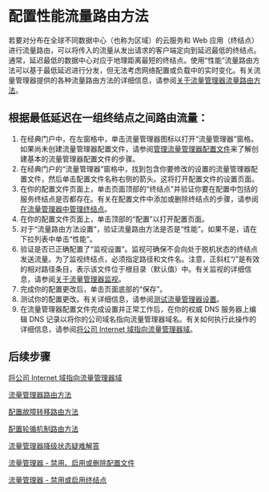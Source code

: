 <properties 
   pageTitle="配置性能流量路由方法 | Azure"
   description="本文将帮助你在流量管理器中配置性能流量路由方法"
   services="traffic-manager"
   documentationCenter=""
   authors="joaoma"
   manager="carmonm"
   editor="tysonn" />
<tags
	ms.service="traffic-manager"
   ms.date="03/17/2016"
	wacn.date="04/26/2016"/>

# 配置性能流量路由方法

若要对分布在全球不同数据中心（也称为区域）的云服务和 Web 应用（终结点）进行流量路由，可以将传入的流量从发出请求的客户端定向到延迟最低的终结点。通常，延迟最低的数据中心对应于地理距离最短的终结点。使用“性能”流量路由方法可以基于最低延迟进行分发，但无法考虑网络配置或负载中的实时变化。有关流量管理器提供的各种流量路由方法的详细信息，请参阅[关于流量管理器流量路由方法](/documentation/articles/traffic-manager-routing-methods)。

## 根据最低延迟在一组终结点之间路由流量：

1. 在经典门户中，在左窗格中，单击流量管理器图标以打开“流量管理器”窗格。如果尚未创建流量管理器配置文件，请参阅[管理流量管理器配置文件](/documentation/articles/traffic-manager-manage-profiles)来了解创建基本的流量管理器配置文件的步骤。
2. 在经典门户的“流量管理器”窗格中，找到包含你要修改的设置的流量管理器配置文件，然后单击配置文件名称右侧的箭头。这将打开配置文件的设置页面。
3. 在你的配置文件页面上，单击页面顶部的“终结点”并验证你要在配置中包括的服务终结点是否都存在。有关在配置文件中添加或删除终结点的步骤，请参阅[在流量管理器中管理终结点](/documentation/articles/traffic-manager-endpoints)。
4. 在你的配置文件页面上，单击顶部的“配置”以打开配置页面。
5. 对于“流量路由方法设置”，验证流量路由方法是否是“性能”。如果不是，请在下拉列表中单击“性能”。
6. 验证是否已正确配置了“监视设置”。监视可确保不会向处于脱机状态的终结点发送流量。为了监视终结点，必须指定路径和文件名。注意，正斜杠“/”是有效的相对路径条目，表示该文件位于根目录（默认值）中。有关监视的详细信息，请参阅[关于流量管理器监视](/documentation/articles/traffic-manager-monitoring)。
7. 完成你的配置更改后，单击页面底部的“保存”。
8. 测试你的配置更改。有关详细信息，请参阅[测试流量管理器设置](/documentation/articles/traffic-manager-testing-settings)。
9. 在流量管理器配置文件完成设置并正常工作后，在你的权威 DNS 服务器上编辑 DNS 记录以将你的公司域名指向流量管理器域名。有关如何执行此操作的详细信息，请参阅[将公司 Internet 域指向流量管理器域](/documentation/articles/traffic-manager-point-internet-domain)。

## 后续步骤


[将公司 Internet 域指向流量管理器域](/documentation/articles/traffic-manager-point-internet-domain)

[流量管理器路由方法](/documentation/articles/traffic-manager-routing-methods)

[配置故障转移路由方法](/documentation/articles/traffic-manager-configure-failover-routing-method)

[配置轮循机制路由方法](/documentation/articles/traffic-manager-configure-round-robin-routing-method)

[流量管理器降级状态疑难解答](/documentation/articles/traffic-manager-troubleshooting-degraded)

[流量管理器 - 禁用、启用或删除配置文件](/documentation/articles/disable-enable-or-delete-a-profile)

[流量管理器 - 禁用或启用终结点](/documentation/articles/disable-or-enable-an-endpoint)
 

<!---HONumber=Mooncake_1221_2015-->